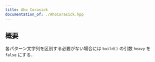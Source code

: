 ```yaml
---
title: Aho Corasick
documentation_of: ./AhoCorasick.hpp
---
```


## 概要
各パターン文字列を区別する必要がない場合には `build()` の引数 `heavy` を `false` にする．
